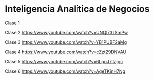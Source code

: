
# Inteligencia Analítica de Negocios

[Clase 1](https://www.youtube.com/watch?v=dWd0a6_eU58)

Clase 2 https://www.youtube.com/watch?v=UNQl73zSmPw

Clase 3 https://www.youtube.com/watch?v=YB1PUBF2aMg

Clase 4 https://www.youtube.com/watch?v=cZzt29DNVAU

Clase 5 https://www.youtube.com/watch?v=6LpoJ7Tajgc

Clase 6 https://www.youtube.com/watch?v=AgeTKinH7Ng
